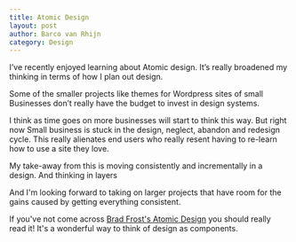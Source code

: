 ```yaml
---
title: Atomic Design
layout: post
author: Barco van Rhijn
category: Design
---
```


I’ve recently enjoyed learning about Atomic design. It’s really broadened my thinking in terms of how I plan out design. 

Some of the smaller projects like themes for Wordpress sites of small Businesses don’t really have the budget to invest in design systems. 

I think as time goes on more businesses will start to think this way. But right now Small business is stuck in the design, neglect, abandon and redesign cycle. 
This really alienates end users who really resent having to re-learn how to use a site they love.

My take-away from this is moving consistently and incrementally in a design. And thinking in layers

And I'm looking forward to taking on larger projects that have room for the gains caused by getting everything consistent.

If you've not come across [Brad Frost's Atomic Design](https://atomicdesign.bradfrost.com/) you should really read it! It's a wonderful way to think of design as components. 
